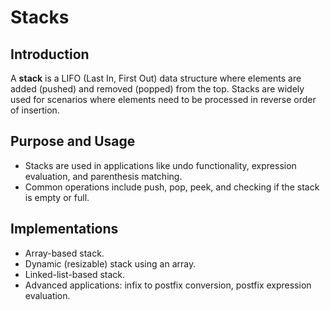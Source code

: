 # Stacks

## Introduction

A **stack** is a LIFO (Last In, First Out) data structure where elements are added (pushed) and removed (popped) from the top. Stacks are widely used for scenarios where elements need to be processed in reverse order of insertion.

## Purpose and Usage

-   Stacks are used in applications like undo functionality, expression evaluation, and parenthesis matching.
-   Common operations include push, pop, peek, and checking if the stack is empty or full.

## Implementations

-   Array-based stack.
-   Dynamic (resizable) stack using an array.
-   Linked-list-based stack.
-   Advanced applications: infix to postfix conversion, postfix expression evaluation.
